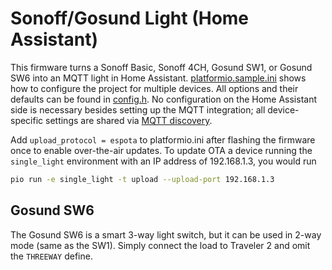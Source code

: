 # Sonoff/Gosund Light (Home Assistant)

This firmware turns a Sonoff Basic, Sonoff 4CH, Gosund SW1, or Gosund SW6 into an MQTT light in Home Assistant. [platformio.sample.ini](platformio.sample.ini) shows how to configure the project for multiple devices. All options and their defaults can be found in [config.h](include/config.h). No configuration on the Home Assistant side is necessary besides setting up the MQTT integration; all device-specific settings are shared via [MQTT discovery](https://www.home-assistant.io/docs/mqtt/discovery).

Add `upload_protocol = espota` to platformio.ini after flashing the firmware once to enable over-the-air updates. To update OTA a device running the `single_light` environment with an IP address of 192.168.1.3, you would run

```bash
pio run -e single_light -t upload --upload-port 192.168.1.3
```
## Gosund SW6

The Gosund SW6 is a smart 3-way light switch, but it can be used in 2-way mode (same as the SW1). Simply connect the load to Traveler 2 and omit the `THREEWAY` define.
